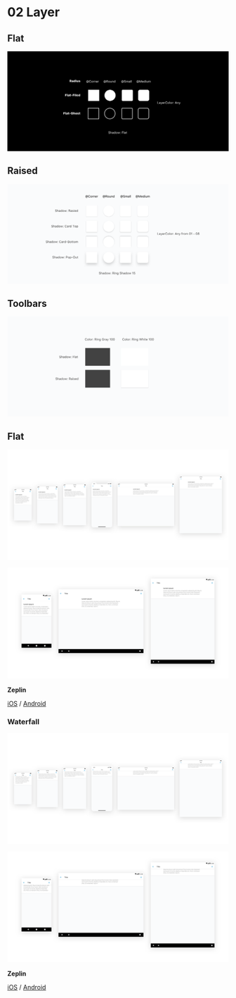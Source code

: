 # 02 Layer

## Flat

![](../.gitbook/assets/layer-01-overview%20%281%29.png)

## Raised

![](../.gitbook/assets/layer-02-overview.png)

## Toolbars

![](../.gitbook/assets/navbar-01-overview.png)

## Flat

![](../.gitbook/assets/organism-ios-layer-01.png)

![](../.gitbook/assets/organism-android-layer-01.png)

**Zeplin**

[iOS](https://app.zeplin.io/project/5a395997e8354b6a0e3b9c73/dashboard?seid=5ade4df72fd3d795017c2cd8) / [Android](https://app.zeplin.io/project/5a39599115b7f3ec5f3326a0/dashboard?seid=5ade4efbf12e56a50a4b5768)

### Waterfall

![](../.gitbook/assets/organism-ios-layer-02.png)

![](../.gitbook/assets/organism-android-layer-02.png)

**Zeplin**

[iOS](https://app.zeplin.io/project/5a395997e8354b6a0e3b9c73/dashboard?seid=5ade4df72fd3d795017c2cd8) / [Android](https://app.zeplin.io/project/5a39599115b7f3ec5f3326a0/dashboard?seid=5ade4efbf12e56a50a4b5768)

